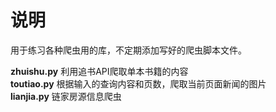# 说明

用于练习各种爬虫用的库，不定期添加写好的爬虫脚本文件。

**zhuishu.py**  利用追书API爬取单本书籍的内容  
**toutiao.py**  根据输入的查询内容和页数，爬取当前页面新闻的图片  
**lianjia.py**  链家房源信息爬虫